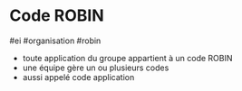 # Code ROBIN

#ei #organisation #robin

- toute application du groupe appartient à un code ROBIN
- une équipe gère un ou plusieurs codes
- aussi appelé code application
